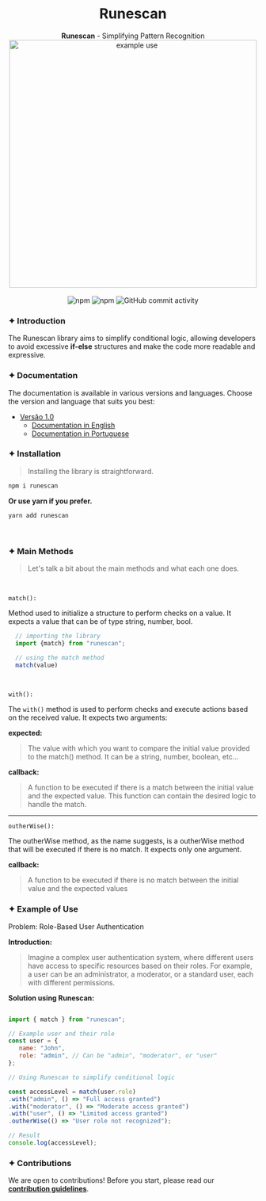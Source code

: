 <div align="center">
   <h1>Runescan</h1>
   <strong>Runescan</strong> - Simplifying Pattern Recognition

   <br>
   <img alt="example use" src="https://firebasestorage.googleapis.com/v0/b/useful-images.appspot.com/o/example.png?alt=media&token=9cb72224-af68-4467-a675-f9e6758d1eb6" width="500">
</div>
<br>
<div align="center">

<img alt="npm" src="https://img.shields.io/npm/v/runescan?style=for-the-badge">
<img alt="npm" src="https://img.shields.io/npm/dm/runescan?style=for-the-badge">

<img alt="GitHub commit activity" src="https://img.shields.io/github/commit-activity/m/Leosousa-dev/runes?style=for-the-badge&color=%239142D8">

</div>

### ✦ Introduction
The Runescan library aims to simplify conditional logic, allowing developers to avoid excessive **if-else** structures and make the code more readable and expressive.

### ✦ Documentation

The documentation is available in various versions and languages. Choose the version and language that suits you best:


- [Versão 1.0](docs/v1.0/README.md)
  - [Documentation in English](README.md)
  - [Documentation in Portuguese](docs/v1.0/REDME_pt_br.md)


### ✦ Installation

> Installing the library is straightforward.


```bash
npm i runescan
```
**Or use yarn if you prefer.**
```bash
yarn add runescan
``` 
<br>

### ✦ Main Methods

>Let's talk a bit about the main methods and what each one does.

<br>

`match():`

Method used to initialize a structure to perform checks on a value. It expects a value that can be of type string, number, bool.

```javascript
  // importing the library
  import {match} from "runescan";

  // using the match method
  match(value)
```
<br>

`with():`

The `with()` method is used to perform checks and execute actions based on the received value. It expects two arguments:
<br>

**expected:**

>The value with which you want to compare the initial value provided to the match() method. It can be a string, number, boolean, etc...

**callback:**

>A function to be executed if there is a match between the initial value and the expected value. This function can contain the desired logic to handle the match.

---

`outherWise():`

The outherWise method, as the name suggests, is a outherWise method that will be executed if there is no match. It expects only one argument.

**callback:**

>A function to be executed if there is no match between the initial value and the expected values


### ✦ Example of Use
Problem: Role-Based User Authentication

**Introduction:**

> Imagine a complex user authentication system, where different users have access to specific resources based on their roles. For example, a user can be an administrator, a moderator, or a standard user, each with different permissions.

**Solution using Runescan:**

```javascript

import { match } from "runescan";

// Example user and their role
const user = {  
   name: "John",  
   role: "admin", // Can be "admin", "moderator", or "user"
};

// Using Runescan to simplify conditional logic

const accessLevel = match(user.role)
.with("admin", () => "Full access granted")  
.with("moderator", () => "Moderate access granted")  
.with("user", () => "Limited access granted")  
.outherWise(() => "User role not recognized");

// Result
console.log(accessLevel);
```

### ✦ Contributions
We are open to contributions! Before you start, please read our [**contribution guidelines**](./CONTRIBUTING.md).
